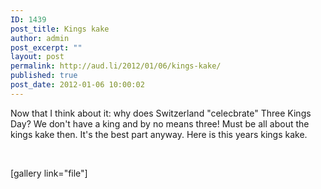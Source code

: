 ```yaml
---
ID: 1439
post_title: Kings kake
author: admin
post_excerpt: ""
layout: post
permalink: http://aud.li/2012/01/06/kings-kake/
published: true
post_date: 2012-01-06 10:00:02
---
```

Now that I think about it: why does Switzerland "celecbrate" Three Kings Day? We don't have a king and by no means three! Must be all about the kings kake then. It's the best part anyway. Here is this years kings kake.

&nbsp;

[gallery link="file"]

&nbsp;